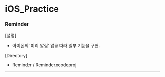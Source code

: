 # iOS_Practice

### Reminder

[설명]
- 아이폰의 '미리 알림' 앱을 따라 일부 기능을 구현.
   
[Directory]
- Reminder / Reminder.xcodeproj

***
